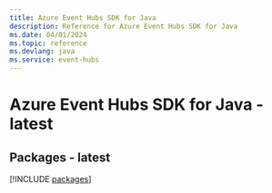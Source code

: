 ```yaml
---
title: Azure Event Hubs SDK for Java
description: Reference for Azure Event Hubs SDK for Java
ms.date: 04/01/2024
ms.topic: reference
ms.devlang: java
ms.service: event-hubs
---
```

# Azure Event Hubs SDK for Java - latest
## Packages - latest
[!INCLUDE [packages](event-hubs-index.md)]